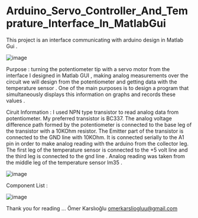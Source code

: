 # Arduino_Servo_Controller_And_Temprature_Interface_In_MatlabGui
This project is an interface communicating with arduino design in Matlab Gui .

![image](https://user-images.githubusercontent.com/67158049/123934325-d9abb800-d99b-11eb-91c7-fe60f2e652a6.png)

Purpose : turning the potentiometer tip with a servo motor from the interface I designed in Matlab GUI , making analog measurements over the circuit we will design from the potentiometer and getting data with the temperature sensor .
One of the main purposes is to design a program that simultaneously displays this information on graphs and records these values .

Ciruit Information : I used NPN type transistor to read analog data from potentiometer. My preferred transistor is BC337. The analog voltage difference path formed by the potentiometer is connected to the base leg of the transistor with a 10KOhm resistor. The Emitter part of the transistor is connected to
the GND line with 10KOhm. It is connected serially to the A1 pin in order to
make analog reading with the arduino from the collector leg. The first leg of the temperature sensor is connected to the +5 volt line and the third leg
is connected to the gnd line . Analog reading was taken from the middle leg
of the temperature sensor lm35 .

![image](https://user-images.githubusercontent.com/67158049/123934429-f1833c00-d99b-11eb-9729-4e6c39213436.png)

Component List :

![image](https://user-images.githubusercontent.com/67158049/123934507-05c73900-d99c-11eb-86da-cab1c0b9d651.png)

Thank you for reading ...
Ömer Karslıoğlu
omerkarsliogluu@gmail.com
